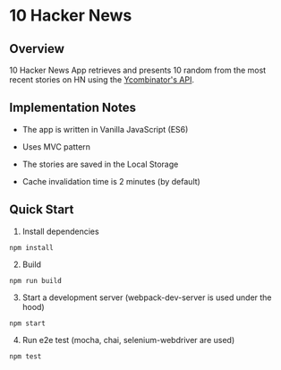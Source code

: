 # 10 Hacker News

## Overview

10 Hacker News App retrieves and presents 10 random from the most recent stories on HN using the [Ycombinator's API](https://github.com/HackerNews/API). 

## Implementation Notes

- The app is written in Vanilla JavaScript (ES6)

- Uses MVC pattern

- The stories are saved in the Local Storage

- Cache invalidation time is 2 minutes (by default)

## Quick Start

1. Install dependencies
```
npm install
```

2. Build
```
npm run build
```

3. Start a development server (webpack-dev-server is used under the hood)
```
npm start
```

4. Run e2e test (mocha, chai, selenium-webdriver are used)
```
npm test
```

